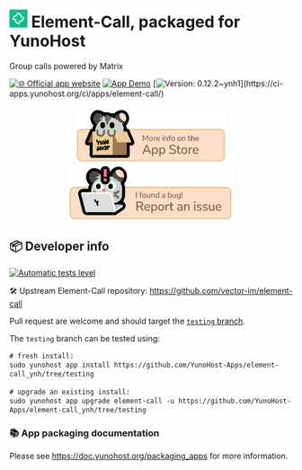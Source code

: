 <!--
N.B.: This README was automatically generated by <https://github.com/YunoHost/apps_tools/blob/main/readme_generator>
It shall NOT be edited by hand.
-->

<h1>
  <img src="https://raw.githubusercontent.com/YunoHost/apps/main/logos/element-call.png" width="32px" alt="Logo of Element-Call">
  Element-Call, packaged for YunoHost
</h1>

Group calls powered by Matrix

[![🌐 Official app website](https://img.shields.io/badge/Official_app_website-darkgreen?style=for-the-badge)](https://call.element.io/)
[![App Demo](https://img.shields.io/badge/App_Demo-blue?style=for-the-badge)](https://call.element.io/)
[![Version: 0.12.2~ynh1](https://img.shields.io/badge/Version-0.12.2~ynh1-rgba(0,150,0,1)?style=for-the-badge)](https://ci-apps.yunohost.org/ci/apps/element-call/)

<div align="center">
<a href="https://apps.yunohost.org/app/element-call"><img height="100px" src="https://github.com/YunoHost/yunohost-artwork/raw/refs/heads/main/badges/neopossum-badges/badge_more_info_on_the_appstore.svg"/></a>
<a href="https://github.com/YunoHost-Apps/element-call_ynh/issues"><img height="100px" src="https://github.com/YunoHost/yunohost-artwork/raw/refs/heads/main/badges/neopossum-badges/badge_report_an_issue.svg"/></a>
</div>

## 📦 Developer info

[![Automatic tests level](https://apps.yunohost.org/badge/cilevel/element-call)](https://ci-apps.yunohost.org/ci/apps/element-call/)

🛠️ Upstream Element-Call repository: <https://github.com/vector-im/element-call>

Pull request are welcome and should target the [`testing` branch](https://github.com/YunoHost-Apps/element-call_ynh/tree/testing).

The `testing` branch can be tested using:
```
# fresh install:
sudo yunohost app install https://github.com/YunoHost-Apps/element-call_ynh/tree/testing

# upgrade an existing install:
sudo yunohost app upgrade element-call -u https://github.com/YunoHost-Apps/element-call_ynh/tree/testing
```

### 📚 App packaging documentation

Please see <https://doc.yunohost.org/packaging_apps> for more information.